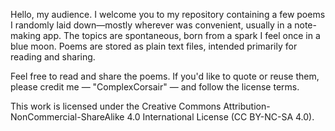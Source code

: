 Hello, my audience. I welcome you to my repository containing a few poems I randomly laid down—mostly wherever was convenient, usually in a note-making app. The topics are spontaneous, born from a spark I feel once in a blue moon. Poems are stored as plain text files, intended primarily for reading and sharing.

Feel free to read and share the poems. If you'd like to quote or reuse them, please credit me — "ComplexCorsair" — and follow the license terms.

This work is licensed under the Creative Commons Attribution-NonCommercial-ShareAlike 4.0 International License (CC BY-NC-SA 4.0).
